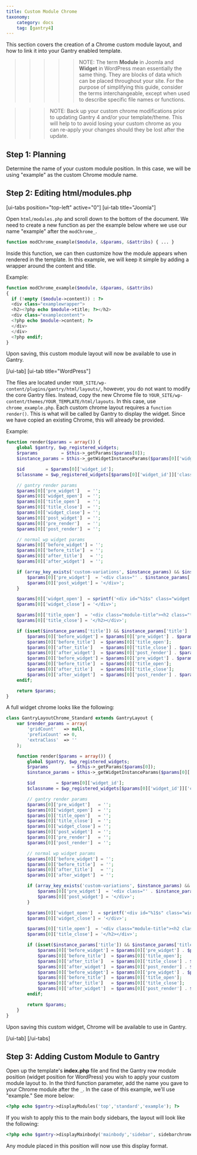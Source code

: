 ```yaml
---
title: Custom Module Chrome
taxonomy:
    category: docs
    tag: [gantry4]
---
```


This section covers the creation of a Chrome custom module layout, and how to link it into your Gantry enabled template.

>>>>> NOTE: The term **Module** in Joomla and **Widget** in WordPress mean essentially the same thing. They are blocks of data which can be placed throughout your site. For the purpose of simplifying this guide, consider the terms interchangeable, except when used to describe specific file names or functions.

>>> NOTE: Back up your custom chrome modifications prior to updating Gantry 4 and/or your template/theme. This will help to to avoid losing your custom chrome as you can re-apply your changes should they be lost after the update.

Step 1: Planning
----------------

Determine the name of your custom module position. In this case, we will be using "example" as the custom Chrome module name.

Step 2: Editing html/modules.php
--------------------------------

[ui-tabs position="top-left" active="0"]
[ui-tab title="Joomla"]

Open `html/modules.php` and scroll down to the bottom of the document. We need to create a new function as per the example below where we use our name "example" after the `modChrome_`.

```php
function modChrome_example($module, &$params, &$attribs) { ... }
```

Inside this function, we can then customize how the module appears when rendered in the template. In this example, we will keep it simple by adding a wrapper around the content and title.

Example:

```php
function modChrome_example($module, &$params, &$attribs)
{
  if (!empty ($module->content)) : ?>
  <div class="examplewrapper">
  <h2><?php echo $module->title; ?></h2>
  <div class="examplecontent">
  <?php echo $module->content; ?>
  </div>
  </div>
  <?php endif;
}
```

Upon saving, this custom module layout will now be available to use in Gantry.

[/ui-tab]
[ui-tab title="WordPress"]

The files are located under `YOUR_SITE/wp-content/plugins/gantry/html/layouts/`, however, you do not want to modify the core Gantry files. Instead, copy the new Chrome file to `YOUR_SITE/wp-content/themes/YOUR_TEMPLATE/html/layouts`. In this case, use `chrome_example.php`. Each custom chrome layout requires a `function render()`. This is what will be called by Gantry to display the widget. Since we have copied an existing Chrome, this will already be provided.

Example:

```php
function render($params = array()) {
    global $gantry, $wp_registered_widgets;
    $rparams         = $this->_getParams($params[0]);
    $instance_params = $this->_getWidgetInstanceParams($params[0]['widget_id']);

    $id        = $params[0]['widget_id'];
    $classname = $wp_registered_widgets[$params[0]['widget_id']]['classname'];

    // gantry render params
    $params[0]['pre_widget']   = '';
    $params[0]['widget_open']  = '';
    $params[0]['title_open']   = '';
    $params[0]['title_close']  = '';
    $params[0]['widget_close'] = '';
    $params[0]['post_widget']  = '';
    $params[0]['pre_render']   = '';
    $params[0]['post_render']  = '';

    // normal wp widget params
    $params[0]['before_widget'] = '';
    $params[0]['before_title']  = '';
    $params[0]['after_title']   = '';
    $params[0]['after_widget']  = '';

    if (array_key_exists('custom-variations', $instance_params) && $instance_params['custom-variations'] != '') {
        $params[0]['pre_widget']  = '<div class="' . $instance_params['custom-variations'] . '">';
        $params[0]['post_widget'] = '</div>';
    }

    $params[0]['widget_open']  = sprintf('<div id="%1$s" class="widget %2$s rt-block">', $id, $classname);
    $params[0]['widget_close'] = '</div>';

    $params[0]['title_open']  = '<div class="module-title"><h2 class="title">';
    $params[0]['title_close'] = '</h2></div>';

    if (isset($instance_params['title']) && $instance_params['title'] != '') :
        $params[0]['before_widget'] = $params[0]['pre_widget'] . $params[0]['widget_open'];
        $params[0]['before_title']  = $params[0]['title_open'];
        $params[0]['after_title']   = $params[0]['title_close'] . $params[0]['pre_render'];
        $params[0]['after_widget']  = $params[0]['post_render'] . $params[0]['widget_close'] . $params[0]['post_widget']; else :
        $params[0]['before_widget'] = $params[0]['pre_widget'] . $params[0]['widget_open'] . $params[0]['pre_render'];
        $params[0]['before_title']  = $params[0]['title_open'];
        $params[0]['after_title']   = $params[0]['title_close'];
        $params[0]['after_widget']  = $params[0]['post_render'] . $params[0]['widget_close'] . $params[0]['post_widget'];
    endif;

    return $params;
}
```

A full widget chrome looks like the following: 

```php
class GantryLayoutChrome_Standard extends GantryLayout {
    var $render_params = array(
        'gridCount'   => null,
        'prefixCount' => 0,
        'extraClass'  => ''
    );

    function render($params = array()) {
        global $gantry, $wp_registered_widgets;
        $rparams         = $this->_getParams($params[0]);
        $instance_params = $this->_getWidgetInstanceParams($params[0]['widget_id']);

        $id        = $params[0]['widget_id'];
        $classname = $wp_registered_widgets[$params[0]['widget_id']]['classname'];

        // gantry render params
        $params[0]['pre_widget']   = '';
        $params[0]['widget_open']  = '';
        $params[0]['title_open']   = '';
        $params[0]['title_close']  = '';
        $params[0]['widget_close'] = '';
        $params[0]['post_widget']  = '';
        $params[0]['pre_render']   = '';
        $params[0]['post_render']  = '';

        // normal wp widget params
        $params[0]['before_widget'] = '';
        $params[0]['before_title']  = '';
        $params[0]['after_title']   = '';
        $params[0]['after_widget']  = '';

        if (array_key_exists('custom-variations', $instance_params) && $instance_params['custom-variations'] != '') {
            $params[0]['pre_widget']  = '<div class="' . $instance_params['custom-variations'] . '">';
            $params[0]['post_widget'] = '</div>';
        }

        $params[0]['widget_open']  = sprintf('<div id="%1$s" class="widget %2$s rt-block">', $id, $classname);
        $params[0]['widget_close'] = '</div>';

        $params[0]['title_open']  = '<div class="module-title"><h2 class="title">';
        $params[0]['title_close'] = '</h2></div>';

        if (isset($instance_params['title']) && $instance_params['title'] != '') :
            $params[0]['before_widget'] = $params[0]['pre_widget'] . $params[0]['widget_open'];
            $params[0]['before_title']  = $params[0]['title_open'];
            $params[0]['after_title']   = $params[0]['title_close'] . $params[0]['pre_render'];
            $params[0]['after_widget']  = $params[0]['post_render'] . $params[0]['widget_close'] . $params[0]['post_widget']; else :
            $params[0]['before_widget'] = $params[0]['pre_widget'] . $params[0]['widget_open'] . $params[0]['pre_render'];
            $params[0]['before_title']  = $params[0]['title_open'];
            $params[0]['after_title']   = $params[0]['title_close'];
            $params[0]['after_widget']  = $params[0]['post_render'] . $params[0]['widget_close'] . $params[0]['post_widget'];
        endif;

        return $params;
    }
}
```

Upon saving this custom widget, Chrome will be available to use in Gantry.

[/ui-tab]
[/ui-tabs]

Step 3: Adding Custom Module to Gantry
--------------------------------------

Open up the template's **index.php** file and find the Gantry row module position (widget position for WordPress) you wish to apply your custom module layout to. In the third function parameter, add the name you gave to your Chrome module after the `_`. In the case of this example, we'll use "example." See more below:

```php
<?php echo $gantry->displayModules('top','standard','example'); ?>
```

If you wish to apply this to the main body sidebars, the layout will look like the following:

```php
<?php echo $gantry->displayMainbody('mainbody','sidebar', sidebarchromelayout, contenttoplayoutname, contenttopchromename, contentbottomlayoutname, contentbottomchromename); ?>
```

Any module placed in this position will now use this display format.

